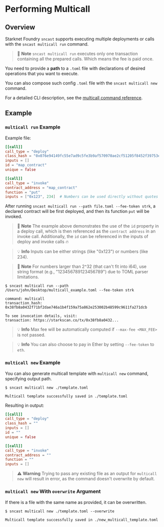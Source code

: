 # Performing Multicall

## Overview

Starknet Foundry `sncast` supports executing multiple deployments or calls with the `sncast multicall run` command.

> 📝 **Note**
> `sncast multicall run` executes only one transaction containing all the prepared calls. Which means the fee is paid once.

You need to provide a **path** to a `.toml` file with declarations of desired operations that you want to execute.

You can also compose such config `.toml` file with the `sncast multicall new` command.

For a detailed CLI description, see the [multicall command reference](../appendix/sncast/multicall/multicall.md).

## Example

### `multicall run` Example

Example file:

```toml
[[call]]
call_type = "deploy"
class_hash = "0x076e94149fc55e7ad9c5fe3b9af570970ae2cf51205f8452f39753e9497fe849"
inputs = []
id = "map_contract"
unique = false

[[call]]
call_type = "invoke"
contract_address = "map_contract"
function = "put"
inputs = ["0x123", 234]  # Numbers can be used directly without quotes
```

After running `sncast multicall run --path file.toml --fee-token strk`, a declared contract will be first deployed, and then its function `put` will be invoked.

> 📝 **Note**
> The example above demonstrates the use of the `id` property in a deploy call, which is then referenced as the `contract address` in an invoke call.
Additionally, the `id` can be referenced in the inputs of deploy and invoke calls 🔥

> 💡 **Info**
> Inputs can be either strings (like "0x123") or numbers (like 234).

> 📝 **Note**
> For numbers larger than 2^32 (that can't fit into i64), use string format (e.g., "123456789123456789") due to TOML parser limitations.

```shell
$ sncast multicall run --path /Users/john/Desktop/multicall_example.toml --fee-token strk

command: multicall
transaction_hash: 0x38fb8a0432f71bf2dae746a1b4f159a75a862e253002b48599c9611fa271dcb

To see invocation details, visit:
transaction: https://starkscan.co/tx/0x38fb8a0432...
```

> 💡 **Info**
> Max fee will be automatically computed if `--max-fee <MAX_FEE>` is not passed.

> 💡 **Info**
> You can also choose to pay in Ether by setting `--fee-token` to `eth`.


### `multicall new` Example

You can also generate multicall template with `multicall new` command, specifying output path.
```shell
$ sncast multicall new ./template.toml

Multicall template successfully saved in ./template.toml
```

Resulting in output:
```toml
[[call]]
call_type = "deploy"
class_hash = ""
inputs = []
id = ""
unique = false

[[call]]
call_type = "invoke"
contract_address = ""
function = ""
inputs = []
```

> ⚠️ **Warning**
> Trying to pass any existing file as an output for `multicall new` will result in error, as the command doesn't overwrite by default.

### `multicall new` With `overwrite` Argument

If there is a file with the same name as provided, it can be overwritten.

```shell
$ sncast multicall new ./template.toml --overwrite

Multicall template successfully saved in ./new_multicall_template.toml
```
